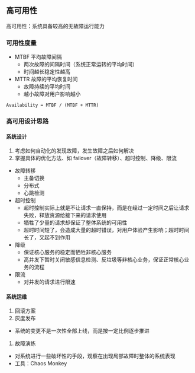## 高可用性

高可用性：系统具备较高的无故障运行能力

### 可用性度量

- MTBF 平均故障间隔
  - 两次故障的间隔时间（系统正常运转的平均时间）
  - 时间越长稳定性越高
- MTTR 故障的平均恢复时间
  - 故障持续的平均时间
  - 越小故障对用户影响越小

`Availability = MTBF / (MTBF + MTTR)`

### 高可用设计思路

#### 系统设计

1. 考虑如何自动化的发现故障，发生故障之后如何解决
2. 掌握具体的优化方法、如 failover（故障转移）、超时控制、降级、限流
  - 故障转移
    - 主备切换
    - 分布式
    - 心跳检测
  - 超时控制
    - 超时控制实际上就是不让请求一直保持，而是在经过一定时间之后让请求失败，释放资源给接下来的请求使用
    - 牺牲了少量的请求却保证了整体系统的可用性
    - 超时时间短了，会造成大量的超时错误，对用户体验产生影响；超时时间长了，又起不到作用
  - 降级
    - 保证核心服务的稳定而牺牲非核心服务
    - 高并发下暂时关闭敏感信息检测、反垃圾等非核心业务，保证正常核心业务的流程
  - 限流
    - 对并发的请求进行限速

#### 系统运维

1. 回滚方案
1. 灰度发布
  - 系统的变更不是一次性全部上线，而是按一定比例逐步推进
1. 故障演练
  - 对系统进行一些破坏性的手段，观察在出现局部故障时整体的系统表现
  - 工具：Chaos Monkey
